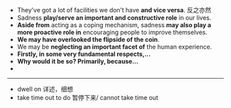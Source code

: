 * They've got a lot of facilities we don't have **and vice versa**. 反之亦然 
* Sadness **play/serve an important and constructive role** in our lives.
* **Aside from** acting as a coping mechanism, sadness **may also play a more proactive role in** encouraging people to improve themselves.
* **We may have overlooked the flipside of the coin**.
* We may be **neglecting an important facet of** the human experience.
* **Firstly, in some very fundamental respects,...**
* **Why would it be so? Primarily, because...**
* 





---

* dwell on 详述，细想
* take time out to do 暂停下来/ cannot take time out
